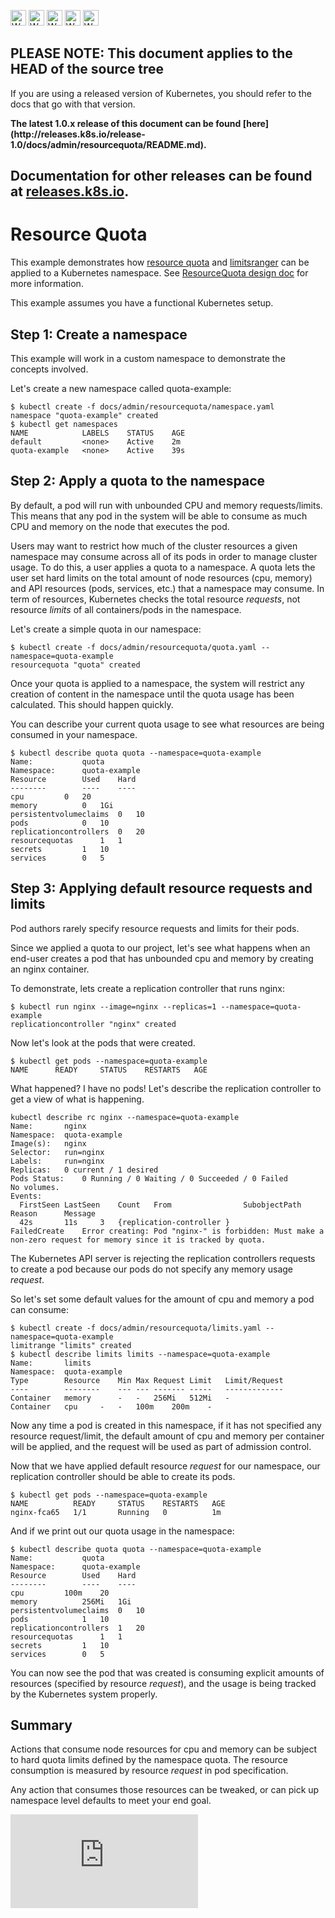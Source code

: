 <!-- BEGIN MUNGE: UNVERSIONED_WARNING -->

<!-- BEGIN STRIP_FOR_RELEASE -->

<img src="http://kubernetes.io/img/warning.png" alt="WARNING"
     width="25" height="25">
<img src="http://kubernetes.io/img/warning.png" alt="WARNING"
     width="25" height="25">
<img src="http://kubernetes.io/img/warning.png" alt="WARNING"
     width="25" height="25">
<img src="http://kubernetes.io/img/warning.png" alt="WARNING"
     width="25" height="25">
<img src="http://kubernetes.io/img/warning.png" alt="WARNING"
     width="25" height="25">

<h2>PLEASE NOTE: This document applies to the HEAD of the source tree</h2>

If you are using a released version of Kubernetes, you should
refer to the docs that go with that version.

<strong>
The latest 1.0.x release of this document can be found
[here](http://releases.k8s.io/release-1.0/docs/admin/resourcequota/README.md).

Documentation for other releases can be found at
[releases.k8s.io](http://releases.k8s.io).
</strong>
--

<!-- END STRIP_FOR_RELEASE -->

<!-- END MUNGE: UNVERSIONED_WARNING -->
Resource Quota
========================================
This example demonstrates how [resource quota](../../admin/admission-controllers.md#resourcequota) and
[limitsranger](../../admin/admission-controllers.md#limitranger) can be applied to a Kubernetes namespace.
See [ResourceQuota design doc](../../design/admission_control_resource_quota.md) for more information.

This example assumes you have a functional Kubernetes setup.

Step 1: Create a namespace
-----------------------------------------
This example will work in a custom namespace to demonstrate the concepts involved.

Let's create a new namespace called quota-example:

```console
$ kubectl create -f docs/admin/resourcequota/namespace.yaml
namespace "quota-example" created
$ kubectl get namespaces
NAME            LABELS    STATUS    AGE
default         <none>    Active    2m
quota-example   <none>    Active    39s
```

Step 2: Apply a quota to the namespace
-----------------------------------------
By default, a pod will run with unbounded CPU and memory requests/limits.  This means that any pod in the
system will be able to consume as much CPU and memory on the node that executes the pod.

Users may want to restrict how much of the cluster resources a given namespace may consume
across all of its pods in order to manage cluster usage.  To do this, a user applies a quota to
a namespace.  A quota lets the user set hard limits on the total amount of node resources (cpu, memory)
and API resources (pods, services, etc.) that a namespace may consume. In term of resources, Kubernetes
checks the total resource *requests*, not resource *limits* of all containers/pods in the namespace.

Let's create a simple quota in our namespace:

```console
$ kubectl create -f docs/admin/resourcequota/quota.yaml --namespace=quota-example
resourcequota "quota" created
```

Once your quota is applied to a namespace, the system will restrict any creation of content
in the namespace until the quota usage has been calculated.  This should happen quickly.

You can describe your current quota usage to see what resources are being consumed in your
namespace.

```console
$ kubectl describe quota quota --namespace=quota-example
Name:			quota
Namespace:		quota-example
Resource		Used	Hard
--------		----	----
cpu			0	20
memory			0	1Gi
persistentvolumeclaims	0	10
pods			0	10
replicationcontrollers	0	20
resourcequotas		1	1
secrets			1	10
services		0	5
```

Step 3: Applying default resource requests and limits
-----------------------------------------
Pod authors rarely specify resource requests and limits for their pods.

Since we applied a quota to our project, let's see what happens when an end-user creates a pod that has unbounded
cpu and memory by creating an nginx container.

To demonstrate, lets create a replication controller that runs nginx:

```console
$ kubectl run nginx --image=nginx --replicas=1 --namespace=quota-example
replicationcontroller "nginx" created
```

Now let's look at the pods that were created.

```console
$ kubectl get pods --namespace=quota-example
NAME      READY     STATUS    RESTARTS   AGE
```

What happened?  I have no pods!  Let's describe the replication controller to get a view of what is happening.

```console
kubectl describe rc nginx --namespace=quota-example
Name:		nginx
Namespace:	quota-example
Image(s):	nginx
Selector:	run=nginx
Labels:		run=nginx
Replicas:	0 current / 1 desired
Pods Status:	0 Running / 0 Waiting / 0 Succeeded / 0 Failed
No volumes.
Events:
  FirstSeen	LastSeen	Count	From				SubobjectPath	Reason		Message
  42s		11s		3	{replication-controller }			FailedCreate	Error creating: Pod "nginx-" is forbidden: Must make a non-zero request for memory since it is tracked by quota.
```

The Kubernetes API server is rejecting the replication controllers requests to create a pod because our pods
do not specify any memory usage *request*.

So let's set some default values for the amount of cpu and memory a pod can consume:

```console
$ kubectl create -f docs/admin/resourcequota/limits.yaml --namespace=quota-example
limitrange "limits" created
$ kubectl describe limits limits --namespace=quota-example
Name:		limits
Namespace:	quota-example
Type		Resource	Min	Max	Request	Limit	Limit/Request
----		--------	---	---	-------	-----	-------------
Container	memory		-	-	256Mi	512Mi	-
Container	cpu		-	-	100m	200m	-
```

Now any time a pod is created in this namespace, if it has not specified any resource request/limit, the default
amount of cpu and memory per container will be applied, and the request will be used as part of admission control.

Now that we have applied default resource *request* for our namespace, our replication controller should be able to
create its pods.

```console
$ kubectl get pods --namespace=quota-example
NAME          READY     STATUS    RESTARTS   AGE
nginx-fca65   1/1       Running   0          1m
```

And if we print out our quota usage in the namespace:

```console
$ kubectl describe quota quota --namespace=quota-example
Name:			quota
Namespace:		quota-example
Resource		Used	Hard
--------		----	----
cpu			100m	20
memory			256Mi	1Gi
persistentvolumeclaims	0	10
pods			1	10
replicationcontrollers	1	20
resourcequotas		1	1
secrets			1	10
services		0	5
```

You can now see the pod that was created is consuming explicit amounts of resources (specified by resource *request*),
and the usage is being tracked by the Kubernetes system properly.

Summary
----------------------------
Actions that consume node resources for cpu and memory can be subject to hard quota limits defined
by the namespace quota. The resource consumption is measured by resource *request* in pod specification.

Any action that consumes those resources can be tweaked, or can pick up namespace level defaults to
meet your end goal.


<!-- BEGIN MUNGE: GENERATED_ANALYTICS -->
[![Analytics](https://kubernetes-site.appspot.com/UA-36037335-10/GitHub/docs/admin/resourcequota/README.md?pixel)]()
<!-- END MUNGE: GENERATED_ANALYTICS -->
